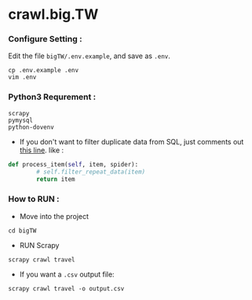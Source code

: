 # crawl.big.TW

### Configure Setting : 
Edit the file `bigTW/.env.example`, and save as `.env`.
```
cp .env.example .env
vim .env
```

### Python3 Requrement :
```
scrapy
pymysql
python-dovenv
```

* If you don't want to filter duplicate data from SQL, just comments out [this line](https://github.com/plusoneee/crawl.big.TW/blob/master/bigTW/pipelines.py#L35). like :

```python
def process_item(self, item, spider):
        # self.filter_repeat_data(item)
        return item
```

### How to RUN :
* Move into the project
```
cd bigTW
```
* RUN Scrapy 
```
scrapy crawl travel
```
* If you want a `.csv` output file:
```
scrapy crawl travel -o output.csv
```
